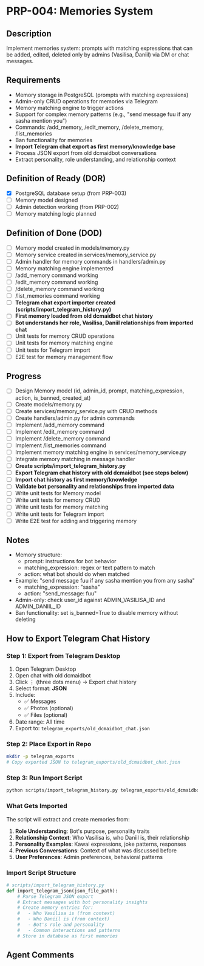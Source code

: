 # PRP-004: Memories System

## Description
Implement memories system: prompts with matching expressions that can be added, edited, deleted only by admins (Vasilisa, Daniil) via DM or chat messages.

## Requirements
- Memory storage in PostgreSQL (prompts with matching expressions)
- Admin-only CRUD operations for memories via Telegram
- Memory matching engine to trigger actions
- Support for complex memory patterns (e.g., "send message fuu if any sasha mention you")
- Commands: /add_memory, /edit_memory, /delete_memory, /list_memories
- Ban functionality for memories
- **Import Telegram chat export as first memory/knowledge base**
- Process JSON export from old dcmaidbot conversations
- Extract personality, role understanding, and relationship context

## Definition of Ready (DOR)
- [x] PostgreSQL database setup (from PRP-003)
- [ ] Memory model designed
- [ ] Admin detection working (from PRP-002)
- [ ] Memory matching logic planned

## Definition of Done (DOD)
- [ ] Memory model created in models/memory.py
- [ ] Memory service created in services/memory_service.py
- [ ] Admin handler for memory commands in handlers/admin.py
- [ ] Memory matching engine implemented
- [ ] /add_memory command working
- [ ] /edit_memory command working
- [ ] /delete_memory command working
- [ ] /list_memories command working
- [ ] **Telegram chat export importer created (scripts/import_telegram_history.py)**
- [ ] **First memory loaded from old dcmaidbot chat history**
- [ ] **Bot understands her role, Vasilisa, Daniil relationships from imported chat**
- [ ] Unit tests for memory CRUD operations
- [ ] Unit tests for memory matching engine
- [ ] Unit tests for Telegram import
- [ ] E2E test for memory management flow

## Progress
- [ ] Design Memory model (id, admin_id, prompt, matching_expression, action, is_banned, created_at)
- [ ] Create models/memory.py
- [ ] Create services/memory_service.py with CRUD methods
- [ ] Create handlers/admin.py for admin commands
- [ ] Implement /add_memory command
- [ ] Implement /edit_memory command
- [ ] Implement /delete_memory command
- [ ] Implement /list_memories command
- [ ] Implement memory matching engine in services/memory_service.py
- [ ] Integrate memory matching in message handler
- [ ] **Create scripts/import_telegram_history.py**
- [ ] **Export Telegram chat history with old dcmaidbot (see steps below)**
- [ ] **Import chat history as first memory/knowledge**
- [ ] **Validate bot personality and relationships from imported data**
- [ ] Write unit tests for Memory model
- [ ] Write unit tests for memory CRUD
- [ ] Write unit tests for memory matching
- [ ] Write unit tests for Telegram import
- [ ] Write E2E test for adding and triggering memory

## Notes
- Memory structure:
  - prompt: instructions for bot behavior
  - matching_expression: regex or text pattern to match
  - action: what bot should do when matched
- Example: "send message fuu if any sasha mention you from any sasha"
  - matching_expression: "sasha"
  - action: "send_message: fuu"
- Admin-only: check user_id against ADMIN_VASILISA_ID and ADMIN_DANIIL_ID
- Ban functionality: set is_banned=True to disable memory without deleting

## How to Export Telegram Chat History

### Step 1: Export from Telegram Desktop
1. Open Telegram Desktop
2. Open chat with old dcmaidbot
3. Click ⋮ (three dots menu) → Export chat history
4. Select format: **JSON**
5. Include:
   - ✅ Messages
   - ✅ Photos (optional)
   - ✅ Files (optional)
6. Date range: All time
7. Export to: `telegram_exports/old_dcmaidbot_chat.json`

### Step 2: Place Export in Repo
```bash
mkdir -p telegram_exports
# Copy exported JSON to telegram_exports/old_dcmaidbot_chat.json
```

### Step 3: Run Import Script
```bash
python scripts/import_telegram_history.py telegram_exports/old_dcmaidbot_chat.json
```

### What Gets Imported
The script will extract and create memories from:
1. **Role Understanding**: Bot's purpose, personality traits
2. **Relationship Context**: Who Vasilisa is, who Daniil is, their relationship
3. **Personality Examples**: Kawai expressions, joke patterns, responses
4. **Previous Conversations**: Context of what was discussed before
5. **User Preferences**: Admin preferences, behavioral patterns

### Import Script Structure
```python
# scripts/import_telegram_history.py
def import_telegram_json(json_file_path):
    # Parse Telegram JSON export
    # Extract messages with bot personality insights
    # Create memory entries for:
    #   - Who Vasilisa is (from context)
    #   - Who Daniil is (from context)
    #   - Bot's role and personality
    #   - Common interactions and patterns
    # Store in database as first memories
```

## Agent Comments
<!-- Add progress notes here as you work on this PRP -->
